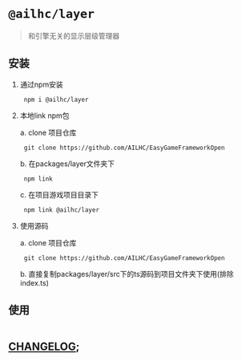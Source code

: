 # `@ailhc/layer`

> 和引擎无关的显示层级管理器

## 安装
1. 通过npm安装
	
    	npm i @ailhc/layer   
2. 本地link npm包
	
    a. clone 项目仓库
    
        git clone https://github.com/AILHC/EasyGameFrameworkOpen
        
    b. 在packages/layer文件夹下 

    	npm link
    
    c. 在项目游戏项目目录下 
    	
        npm link @ailhc/layer    
3. 使用源码
	
    a. clone 项目仓库
    
        git clone https://github.com/AILHC/EasyGameFrameworkOpen
    b. 直接复制packages/layer/src下的ts源码到项目文件夹下使用(排除index.ts)
## 使用

```

```
## [CHANGELOG](./CHANGELOG.md);

